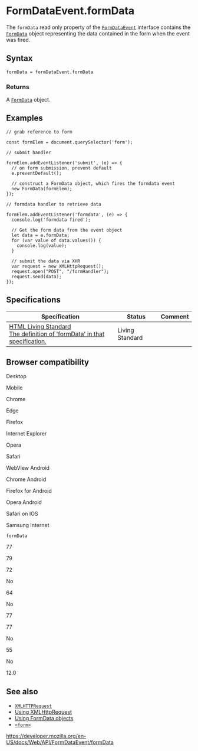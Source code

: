 # FormDataEvent.formData

The `formData` read only property of the [`FormDataEvent`](../formdataevent) interface contains the [`FormData`](../formdata) object representing the data contained in the form when the event was fired.

## Syntax

    formData = formDataEvent.formData

### Returns

A [`FormData`](../formdata) object.

## Examples

    // grab reference to form

    const formElem = document.querySelector('form');

    // submit handler

    formElem.addEventListener('submit', (e) => {
      // on form submission, prevent default
      e.preventDefault();

      // construct a FormData object, which fires the formdata event
      new FormData(formElem);
    });

    // formdata handler to retrieve data

    formElem.addEventListener('formdata', (e) => {
      console.log('formdata fired');

      // Get the form data from the event object
      let data = e.formData;
      for (var value of data.values()) {
        console.log(value);
      }

      // submit the data via XHR
      var request = new XMLHttpRequest();
      request.open("POST", "/formHandler");
      request.send(data);
    });

## Specifications

<table><thead><tr class="header"><th>Specification</th><th>Status</th><th>Comment</th></tr></thead><tbody><tr class="odd"><td><a href="https://html.spec.whatwg.org/multipage/#dom-formdataevent-formdata">HTML Living Standard<br />
<span class="small">The definition of 'formData' in that specification.</span></a></td><td><span class="spec-living">Living Standard</span></td><td></td></tr></tbody></table>

## Browser compatibility

Desktop

Mobile

Chrome

Edge

Firefox

Internet Explorer

Opera

Safari

WebView Android

Chrome Android

Firefox for Android

Opera Android

Safari on IOS

Samsung Internet

`formData`

77

79

72

No

64

No

77

77

No

55

No

12.0

## See also

- [`XMLHTTPRequest`](../xmlhttprequest)
- [Using XMLHttpRequest](../xmlhttprequest/using_xmlhttprequest)
- [Using FormData objects](../formdata/using_formdata_objects)
- [`<form>`](https://developer.mozilla.org/en-US/docs/Web/HTML/Element/form)

<a href="https://developer.mozilla.org/en-US/docs/Web/API/FormDataEvent/formData" class="_attribution-link">https://developer.mozilla.org/en-US/docs/Web/API/FormDataEvent/formData</a>
